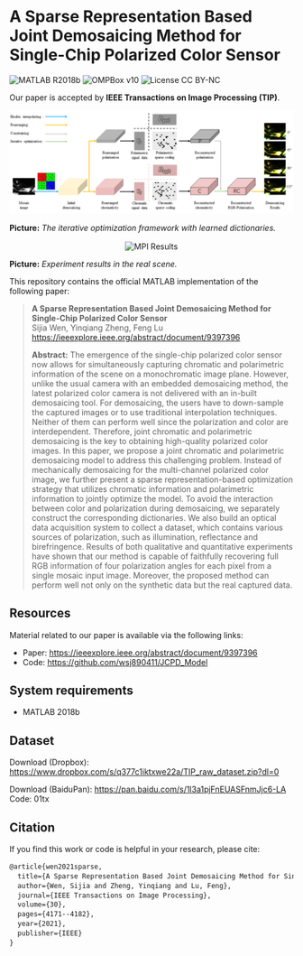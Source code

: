 # A Sparse Representation Based Joint Demosaicing Method for Single-Chip Polarized Color Sensor

![MATLAB R2018b](https://img.shields.io/badge/MATLAB-R2018b-DodgerBlue.svg?style=plastic)
![OMPBox v10](https://img.shields.io/badge/OMPBox-v10-DodgerBlue.svg?style=plastic)
![License CC BY-NC](https://img.shields.io/badge/license-CC_BY--NC-DodgerBlue.svg?style=plastic)

 Our paper is accepted by **IEEE Transactions on Image Processing (TIP)**. 

<div align=center>  <img src="figures/optimization.png" alt="Teaser" width="1200" align="bottom" /> </div>

**Picture:**  *The iterative optimization framework with learned dictionaries.*









<div align=center>  <img src="./figures/real_re.png" alt="MPI Results" width="1000" align="center" /> </div>

**Picture:**  *Experiment results in the real scene.*



This repository contains the official MATLAB implementation of the following paper:

> **A Sparse Representation Based Joint Demosaicing Method for Single-Chip Polarized Color Sensor**<br>
>  Sijia Wen, Yinqiang Zheng, Feng Lu <br> https://ieeexplore.ieee.org/abstract/document/9397396
> 
>**Abstract:**  The emergence of the single-chip polarized color sensor now allows for simultaneously capturing chromatic and polarimetric information of the scene on a monochromatic image plane. However, unlike the usual camera with an embedded demosaicing method, the latest polarized color camera is not delivered with an in-built demosaicing tool. For demosaicing, the users have to down-sample the captured images or to use traditional interpolation techniques. Neither of them can perform well since the polarization and color are interdependent. Therefore, joint chromatic and polarimetric demosaicing is the key to obtaining high-quality polarized color images. In this paper, we propose a joint chromatic and polarimetric demosaicing model to address this challenging problem. Instead of mechanically demosaicing for the multi-channel polarized color image, we further present a sparse representation-based optimization strategy that utilizes chromatic information and polarimetric information to jointly optimize the model. To avoid the interaction between color and polarization during demosaicing, we separately construct the corresponding dictionaries. We also build an optical data acquisition system to collect a dataset, which contains various sources of polarization, such as illumination, reflectance and birefringence. Results of both qualitative and quantitative experiments have shown that our method is capable of faithfully recovering full RGB information of four polarization angles for each pixel from a single mosaic input image. Moreover, the proposed method can perform well not only on the synthetic data but the real captured data. 

## Resources

Material related to our paper is available via the following links:

- Paper:  https://ieeexplore.ieee.org/abstract/document/9397396
- Code: https://github.com/wsj890411/JCPD_Model

## System requirements

* MATLAB 2018b

## Dataset

Download (Dropbox):  https://www.dropbox.com/s/q377c1iktxwe22a/TIP_raw_dataset.zip?dl=0

Download (BaiduPan):  https://pan.baidu.com/s/1l3a1pjFnEUASFnmJjc6-LA Code: 01tx

## Citation

If you find this work or code is helpful in your research, please cite:

```latex
@article{wen2021sparse,
  title={A Sparse Representation Based Joint Demosaicing Method for Single-Chip Polarized Color Sensor},
  author={Wen, Sijia and Zheng, Yinqiang and Lu, Feng},
  journal={IEEE Transactions on Image Processing},
  volume={30},
  pages={4171--4182},
  year={2021},
  publisher={IEEE}
}
```


